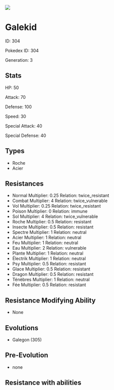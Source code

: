 ![](https://raw.githubusercontent.com/PokeAPI/sprites/master/sprites/pokemon/other/official-artwork/304.png)

# Galekid
ID: 304

Pokedex ID: 304

Generation: 3

## Stats

HP: 50

Attack: 70

Defense: 100

Speed: 30

Special Attack: 40

Special Defense: 40

## Types

- Roche
- Acier
## Resistances

- Normal Multiplier: 0.25 Relation: twice_resistant
- Combat Multiplier: 4 Relation: twice_vulnerable
- Vol Multiplier: 0.25 Relation: twice_resistant
- Poison Multiplier: 0 Relation: immune
- Sol Multiplier: 4 Relation: twice_vulnerable
- Roche Multiplier: 0.5 Relation: resistant
- Insecte Multiplier: 0.5 Relation: resistant
- Spectre Multiplier: 1 Relation: neutral
- Acier Multiplier: 1 Relation: neutral
- Feu Multiplier: 1 Relation: neutral
- Eau Multiplier: 2 Relation: vulnerable
- Plante Multiplier: 1 Relation: neutral
- Électrik Multiplier: 1 Relation: neutral
- Psy Multiplier: 0.5 Relation: resistant
- Glace Multiplier: 0.5 Relation: resistant
- Dragon Multiplier: 0.5 Relation: resistant
- Ténèbres Multiplier: 1 Relation: neutral
- Fée Multiplier: 0.5 Relation: resistant
## Resistance Modifying Ability

- None

## Evolutions

- Galegon (305)
## Pre-Evolution

- none

## Resistance with abilities
